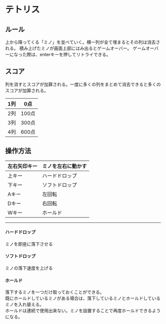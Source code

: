 # テトリス

## ルール
上から降ってくる「ミノ」を並べていく。横一列が全て埋まるとその列は消去される。
積み上げたミノが画面上部にはみ出るとゲームオーバー。
ゲームオーバーになった際は、enterキーを押してリトライできる。

## スコア
列を消すとスコアが加算される。一度に多くの列をまとめて消去できると多くのスコアが加算される。

|1列|0点|
|-|-|
|2列|100点|
|3列|300点|
|4列|600点|

## 操作方法

|左右矢印キー|ミノを左右に動かす|
|-|-|
|上キー|ハードドロップ|
|下キー|ソフトドロップ|
|Aキー|左回転|
|Dキー|右回転|
|Wキー|ホールド|

---

#### ハードドロップ
ミノを即座に落下させる
#### ソフトドロップ
ミノの落下速度を上げる
#### ホールド
落下するミノを一つだけ取っておくことができる。  
既にホールドしているミノがある場合は、落下しているミノとホールドしているミノを入れ替える。  
ホールドは連続で使用出来ない。ミノを設置することで再度ホールドできるようになる。
